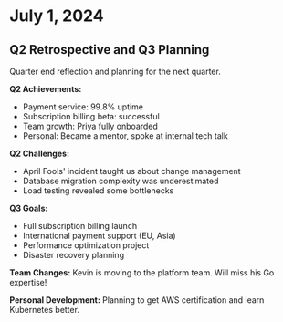 # July 1, 2024

## Q2 Retrospective and Q3 Planning

Quarter end reflection and planning for the next quarter.

**Q2 Achievements:**
- Payment service: 99.8% uptime
- Subscription billing beta: successful
- Team growth: Priya fully onboarded
- Personal: Became a mentor, spoke at internal tech talk

**Q2 Challenges:**
- April Fools' incident taught us about change management
- Database migration complexity was underestimated
- Load testing revealed some bottlenecks

**Q3 Goals:**
- Full subscription billing launch
- International payment support (EU, Asia)
- Performance optimization project
- Disaster recovery planning

**Team Changes:** Kevin is moving to the platform team. Will miss his Go expertise!

**Personal Development:** Planning to get AWS certification and learn Kubernetes better.
